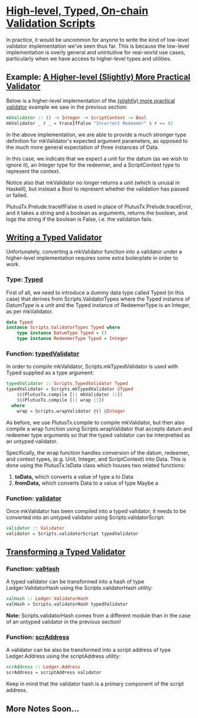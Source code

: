 # [High-level, Typed, On-chain Validation Scripts](https://youtu.be/sN3BIa3GAOc?t=3526)

In practice, it would be uncommon for anyone to write the kind of low-level validator implementation we've seen thus far. This is because the low-level implementation is overly general and unintuitive for real-world use cases, particularly when we have access to higher-level types and utilities.

## Example: [A Higher-level (Slightly) More Practical Validator](https://youtu.be/sN3BIa3GAOc?t=3592)

Below is a higher-level implementation of the [(slightly) more practical validator](./1_Low-Level-Untyped-On-Chain-Validation-Scripts.md#example-a-slightly-more-practical-validator) example we saw in the previous section:

```haskell
mkValidator :: () -> Integer -> ScriptContext -> Bool
mkValidator _ r _ = traceIfFalse "Incorrect Redeemer" $ r == 42
```

In the above implementation, we are able to provide a much stronger type definition for mkValidator's expected argument parameters, as opposed to the much more general expectation of three instances of Data.

In this case, we indicate that we expect a unit for the datum (as we wish to ignore it), an Integer type for the redeemer, and a ScriptContext type to represent the context.

Notice also that mkValidator no longer returns a unit (which is unusal in Haskell), but instead a Bool to represent whether the validation has passed or failed.

PlutusTx.Prelude.traceIfFalse is used in place of PlutusTx.Prelude.traceError, and it takes a string and a boolean as arguments, returns the boolean, and logs the string if the boolean is False, i.e. the validation fails.

## [Writing a Typed Validator](https://youtu.be/sN3BIa3GAOc?t=3736)

Unfortunately, converting a mkValidator function into a validator under a higher-level implementation requires some extra boilerplate in order to work.

### Type: [Typed](https://youtu.be/sN3BIa3GAOc?t=3748)

First of all, we need to introduce a dummy data type called Typed (in this case) that derives from Scripts.ValidatorTypes where the Typed instance of DatumType is a unit and the Typed instance of RedeemerType is an Integer, as per mkValidator.

```haskell
data Typed
instance Scripts.ValidatorTypes Typed where
    type instance DatumType Typed = ()
    type instance RedeemerType Typed = Integer
```

### Function: [typedValidator](https://youtu.be/sN3BIa3GAOc?t=3784)

In order to compile mkValidator, Scripts.mkTypedValidator is used with Typed supplied as a type argument:

```haskell
typedValidator :: Scripts.TypedValidator Typed
typedValidator = Scripts.mkTypedValidator @Typed
    $$(PlutusTx.compile [|| mkValidator ||])
    $$(PlutusTx.compile [|| wrap ||])
  where
    wrap = Scripts.wrapValidator @() @Integer
```

As before, we use PlutusTx.compile to compile mkValidator, but then also compile a wrap function using Scripts.wrapValidator that accepts datum and redeemer type arguments so that the typed validator can be interpretted as an untyped validator.

Specifically, the wrap function handles conversion of the datum, redeemer, and context types, (e.g. Unit, Integer, and ScriptContext) into Data. This is done using the PlutusTx.IsData class which houses two related functions:

1. **toData,** which converts a value of type a to Data
2. **fromData,** which converts Data to a value of type Maybe a

### Function: [validator](https://youtu.be/sN3BIa3GAOc?t=3858)

Once mkValidator has been compiled into a typed validator, it needs to be converted into an untyped validator using Scripts.validatorScript:

```haskell
validator :: Validator
validator = Scripts.validatorScript typedValidator
```

## [Transforming a Typed Validator](https://youtu.be/sN3BIa3GAOc?t=3872)

### Function: [valHash](https://youtu.be/sN3BIa3GAOc?t=3872)

A typed validator can be transformed into a hash of type Ledger.ValidatorHash using the Scripts.validatorHash utility:

```haskell
valHash :: Ledger.ValidatorHash
valHash = Scripts.validatorHash typedValidator
```

**Note:** Scripts.validatorHash comes from a different module than in the case of an untyped validator in the previous section!

### Function: [scrAddress](https://youtu.be/sN3BIa3GAOc?t=3898)

A validator can be also be transformed into a script address of type Ledger.Address using the scriptAddress utility:

```haskell
scrAddress :: Ledger.Address
scrAddress = scriptAddress validator
```

Keep in mind that the validator hash is a primary component of the script address.

## More Notes Soon...
